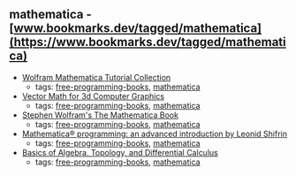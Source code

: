 mathematica - [www.bookmarks.dev/tagged/mathematica](https://www.bookmarks.dev/tagged/mathematica)
---
* [Wolfram Mathematica Tutorial Collection](http://www.wolfram.com/learningcenter/tutorialcollection/)
    * tags: [free-programming-books](../tagged/free-programming-books.md), [mathematica](../tagged/mathematica.md)
* [Vector Math for 3d Computer Graphics](http://chortle.ccsu.edu/VectorLessons/index.html)
    * tags: [free-programming-books](../tagged/free-programming-books.md), [mathematica](../tagged/mathematica.md)
* [Stephen Wolfram's The Mathematica Book](http://reference.wolfram.com/legacy/v5_2/)
    * tags: [free-programming-books](../tagged/free-programming-books.md), [mathematica](../tagged/mathematica.md)
* [Mathematica® programming: an advanced introduction by Leonid Shifrin](http://www.mathprogramming-intro.org)
    * tags: [free-programming-books](../tagged/free-programming-books.md), [mathematica](../tagged/mathematica.md)
* [Basics of Algebra, Topology, and Differential Calculus](http://www.cis.upenn.edu/~jean/math-basics.pdf)
    * tags: [free-programming-books](../tagged/free-programming-books.md), [mathematica](../tagged/mathematica.md)
